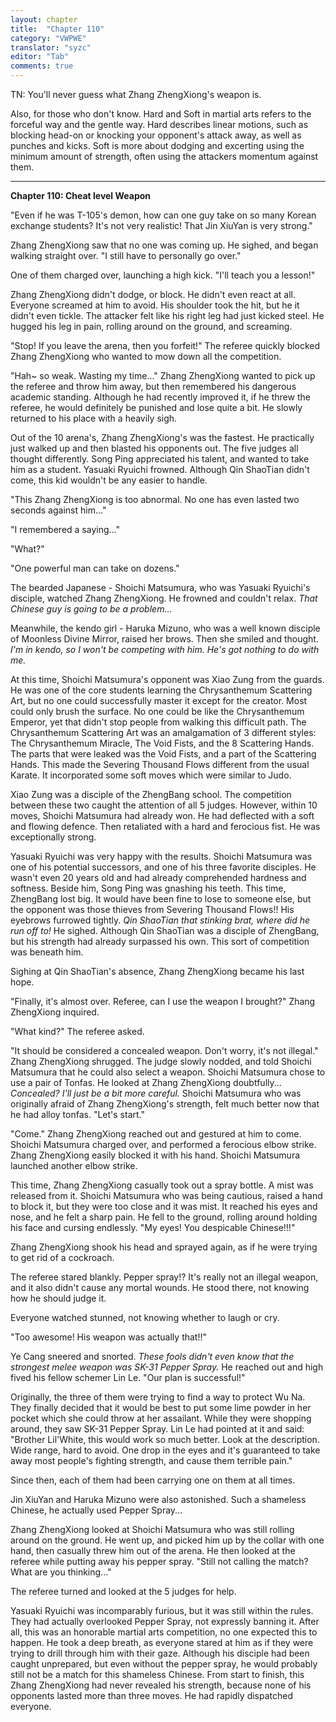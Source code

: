 ```yaml
---
layout: chapter
title:  "Chapter 110"
category: "VWPWE"
translator: "syzc"
editor: "Tab"
comments: true
---
```


TN: You'll never guess what Zhang ZhengXiong's weapon is.

Also, for those who don't know. Hard and Soft in martial arts refers to the forceful way and the gentle way. Hard describes linear motions, such as blocking head-on or knocking your opponent's attack away, as well as punches and kicks. Soft is more about dodging and excerting using the minimum amount of strength, often using the attackers momentum against them.

---

**Chapter 110: Cheat level Weapon**


"Even if he was T-105's demon, how can one guy take on so many Korean exchange students? It's not very realistic! That Jin XiuYan is very strong."

Zhang ZhengXiong saw that no one was coming up. He sighed, and began walking straight over. "I still have to personally go over."

One of them charged over, launching a high kick. "I'll teach you a lesson!"

Zhang ZhengXiong didn't dodge, or block. He didn't even react at all. Everyone screamed at him to avoid. His shoulder took the hit, but he it didn't even tickle. The attacker felt like his right leg had just kicked steel. He hugged his leg in pain, rolling around on the ground, and screaming.

"Stop! If you leave the arena, then you forfeit!" The referee quickly blocked Zhang ZhengXiong who wanted to mow down all the competition.

"Hah~ so weak. Wasting my time..." Zhang ZhengXiong wanted to pick up the referee and throw him away, but then remembered his dangerous academic standing. Although he had recently improved it, if he threw the referee, he would definitely be punished and lose quite a bit. He slowly returned to his place with a heavily sigh.

Out of the 10 arena's, Zhang ZhengXiong's was the fastest. He practically just walked up and then blasted his opponents out. The five judges all thought differently. Song Ping appreciated his talent, and wanted to take him as a student. Yasuaki Ryuichi frowned. Although Qin ShaoTian didn't come, this kid wouldn't be any easier to handle.

"This Zhang ZhengXiong is too abnormal. No one has even lasted two seconds against him..."

"I remembered a saying..."

"What?"

"One powerful man can take on dozens."

The bearded Japanese - Shoichi Matsumura, who was Yasuaki Ryuichi's disciple, watched Zhang ZhengXiong. He frowned and couldn't relax. *That Chinese guy is going to be a problem...*

Meanwhile, the kendo girl - Haruka Mizuno, who was a well known disciple of Moonless Divine Mirror, raised her brows. Then she smiled and thought. *I'm in kendo, so I won't be competing with him. He's got nothing to do with me.*

At this time, Shoichi Matsumura's opponent was Xiao Zung from the guards. He was one of the core students learning the Chrysanthemum Scattering Art, but no one could successfully master it except for the creator. Most could only brush the surface. No one could be like the Chrysanthemum Emperor, yet that didn't stop people from walking this difficult path. The Chrysanthemum Scattering Art was an amalgamation of 3 different styles: The Chrysanthemum Miracle, The Void Fists, and the 8 Scattering Hands. The parts that were leaked was the Void Fists, and a part of the Scattering Hands. This made the Severing Thousand Flows different from the usual Karate. It incorporated some soft moves which were similar to Judo.

Xiao Zung was a disciple of the ZhengBang school. The competition between these two caught the attention of all 5 judges. However, within 10 moves, Shoichi Matsumura had already won. He had deflected with a soft and flowing defence. Then retaliated with a hard and ferocious fist. He was exceptionally strong.

Yasuaki Ryuichi was very happy with the results. Shoichi Matsumura was one of his potential successors, and one of his three favorite disciples. He wasn't even 20 years old and had already comprehended hardness and softness. Beside him, Song Ping was gnashing his teeth. This time, ZhengBang lost big. It would have been fine to lose to someone else, but the opponent was those thieves from Severing Thousand Flows!! His eyebrows furrowed tightly. *Qin ShaoTian that stinking brat, where did he run off to!* He sighed. Although Qin ShaoTian was a disciple of ZhengBang, but his strength had already surpassed his own. This sort of competition was beneath him.

Sighing at Qin ShaoTian's absence, Zhang ZhengXiong became his last hope.

"Finally, it's almost over. Referee, can I use the weapon I brought?" Zhang ZhengXiong inquired.

"What kind?" The referee asked.

"It should be considered a concealed weapon. Don't worry, it's not illegal." Zhang ZhengXiong shrugged. The judge slowly nodded, and told Shoichi Matsumura that he could also select a weapon. Shoichi Matsumura chose to use a pair of Tonfas. He looked at Zhang ZhengXiong doubtfully... *Concealed? I'll just be a bit more careful.* Shoichi Matsumura who was originally afraid of Zhang ZhengXiong's strength, felt much better now that he had alloy tonfas. "Let's start."

"Come." Zhang ZhengXiong reached out and gestured at him to come. Shoichi Matsumura charged over, and performed a ferocious elbow strike. Zhang ZhengXiong easily blocked it with his hand. Shoichi Matsumura launched another elbow strike.

This time, Zhang ZhengXiong casually took out a spray bottle. A mist was released from it. Shoichi Matsumura who was being cautious, raised a hand to block it, but they were too close and it was mist. It reached his eyes and nose, and he felt a sharp pain. He fell to the ground, rolling around holding his face and cursing endlessly. "My eyes! You despicable Chinese!!!"

Zhang ZhengXiong shook his head and sprayed again, as if he were trying to get rid of a cockroach. 

The referee stared blankly. Pepper spray!? It's really not an illegal weapon, and it also didn't cause any mortal wounds. He stood there, not knowing how he should judge it.

Everyone watched stunned, not knowing whether to laugh or cry.

"Too awesome! His weapon was actually that!!"

Ye Cang sneered and snorted. *These fools didn't even know that the strongest melee weapon was SK-31 Pepper Spray.* He reached out and high fived his fellow schemer Lin Le. "Our plan is successful!"

Originally, the three of them were trying to find a way to protect Wu Na. They finally decided that it would be best to put some lime powder in her pocket which she could throw at her assailant. While they were shopping around, they saw SK-31 Pepper Spray. Lin Le had pointed at it and said: "Brother Lil'White, this would work so much better. Look at the description. Wide range, hard to avoid. One drop in the eyes and it's guaranteed to take away most people's fighting strength, and cause them terrible pain."

Since then, each of them had been carrying one on them at all times.

Jin XiuYan and Haruka Mizuno were also astonished. Such a shameless Chinese, he actually used Pepper Spray...

Zhang ZhengXiong looked at Shoichi Matsumura who was still rolling around on the ground. He went up, and picked him up by the collar with one hand, then casually threw him out of the arena. He then looked at the referee while putting away his pepper spray. "Still not calling the match? What are you thinking..."

The referee turned and looked at the 5 judges for help.

Yasuaki Ryuichi was incomparably furious, but it was still within the rules. They had actually overlooked Pepper Spray, not expressly banning it. After all, this was an honorable martial arts competition, no one expected this to happen. He took a deep breath, as everyone stared at him as if they were trying to drill through him with their gaze. Although his disciple had been caught unprepared, but even without the pepper spray, he would probably still not be a match for this shameless Chinese. From start to finish, this Zhang ZhengXiong had never revealed his strength, because none of his opponents lasted more than three moves. He had rapidly dispatched everyone.
